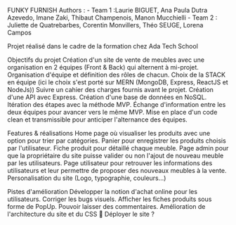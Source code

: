 FUNKY FURNISH
Authors : 
    - Team 1 :Laurie BIGUET, Ana Paula Dutra Azevedo, Imane Zaki, Thibaut Champenois, Manon Mucchielli
    - Team 2 : Juliette de Quatrebarbes, Corentin Monvillers, Théo SEUGE, Lorena Campos

Projet réalisé dans le cadre de la formation chez Ada Tech School

Objectifs du projet
 Création d'un site de vente de meubles avec une organisation en 2 équipes (Front & Back) qui alternent à mi-projet. 
 Organisation d'équipe et définition des rôles de chacun.
 Choix de la STACK en équipe (ici le choix s'est porté sur MERN (MongoDB, Express, ReactJS et NodeJs))
 Suivre un cahier des charges fournis avant le projet. 
 Création d'une API avec Express.
 Création d'une base de données en NoSQL.
 Itération des étapes avec la méthode MVP.
 Échange d'information entre les deux équipes pour avancer vers le même MVP. 
 Mise en place d'un code clean et transmissible pour anticiper l'alternance des équipes. 
 
Features & réalisations
 Home page où visualiser les produits avec une option pour trier par catégories. 
 Panier pour enregistrer les produits choisis par l'utilisateur. 
 Fiche produit pour détaillé chaque meuble. 
 Page admin pour que la propriétaire du site puisse valider ou non l'ajout de nouveau meuble par les utilisateurs. 
 Page utilisateur pour retrouver les informations des utilisateurs et leur permettre de proposer des nouveaux meubles à la vente.  
 Personalisation du site (Logo, typographie, couleurs...)


Pistes d'amélioration
 Développer la notion d'achat online pour les utilisateurs. 
 Corriger les bugs visuels. 
 Afficher les fiches produits sous forme de PopUp.
 Pouvoir laisser des commentaires.
 Amélioration de l'architecture du site et du CSS
 🚀 Déployer le site ?